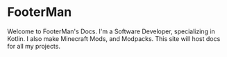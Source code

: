# FooterMan

Welcome to FooterMan's Docs. I'm a Software Developer, specializing in Kotlin. I also make Minecraft Mods, and Modpacks.
This site will host docs for all my projects.


